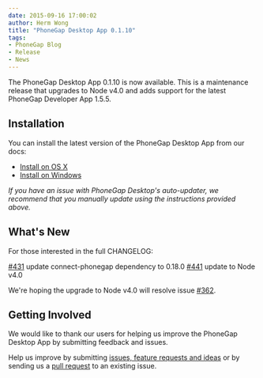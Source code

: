```yaml
---
date: 2015-09-16 17:00:02
author: Herm Wong
title: "PhoneGap Desktop App 0.1.10"
tags:
- PhoneGap Blog
- Release
- News
---
```


The PhoneGap Desktop App 0.1.10 is now available. This is a maintenance release that upgrades to Node v4.0 and adds support for the latest PhoneGap Developer App 1.5.5.

## Installation ##

You can install the latest version of the PhoneGap Desktop App from our docs:

- [Install on OS X](http://docs.phonegap.com/references/desktop-app/install/mac/)
- [Install on Windows](http://docs.phonegap.com/references/desktop-app/install/win/)

_If you have an issue with PhoneGap Desktop's auto-updater, we recommend that you manually update using the instructions provided above._

## What's New ##

For those interested in the full CHANGELOG:

[#431](https://github.com/phonegap/phonegap-app-desktop/issues/431) update connect-phonegap dependency to 0.18.0
[#441](https://github.com/phonegap/phonegap-app-desktop/issues/441) update to Node v4.0

We're hoping the upgrade to Node v4.0 will resolve issue [#362](https://github.com/phonegap/phonegap-app-desktop/issues/362).

## Getting Involved ##

We would like to thank our users for helping us improve the PhoneGap Desktop App by submitting feedback and issues.

Help us improve by submitting [issues, feature requests and ideas](https://github.com/phonegap/phonegap-app-desktop/issues) or by sending us a [pull request](https://github.com/phonegap/phonegap-app-desktop) to an existing issue.
